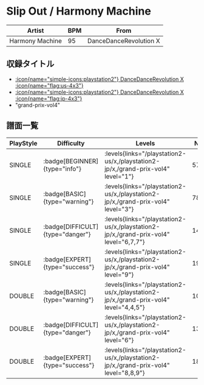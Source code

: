 # Slip Out / Harmony Machine

|Artist|BPM|From|
|------|---|----|
|Harmony Machine|95|DanceDanceRevolution X|

## 収録タイトル

- [:icon{name="simple-icons:playstation2"} DanceDanceRevolution X :icon{name="flag:us-4x3"}](/playstation2-us/x)
- [:icon{name="simple-icons:playstation2"} DanceDanceRevolution X :icon{name="flag:jp-4x3"}](/playstation2-jp/x)
- "grand-prix-vol4"

## 譜面一覧

|PlayStyle|Difficulty|Levels|Notes|Movie|
|---------|----------|------|-----|-----|
|SINGLE| :badge[BEGINNER]{type="info"}| :levels{links="/playstation2-us/x,/playstation2-jp/x,/grand-prix-vol4" level="1"}|57/0||
|SINGLE| :badge[BASIC]{type="warning"}| :levels{links="/playstation2-us/x,/playstation2-jp/x,/grand-prix-vol4" level="3"}|78/6||
|SINGLE| :badge[DIFFICULT]{type="danger"}| :levels{links="/playstation2-us/x,/playstation2-jp/x,/grand-prix-vol4" level="6,7,7"}|147/15||
|SINGLE| :badge[EXPERT]{type="success"}| :levels{links="/playstation2-us/x,/playstation2-jp/x,/grand-prix-vol4" level="9"}|193/13||
|DOUBLE| :badge[BASIC]{type="warning"}| :levels{links="/playstation2-us/x,/playstation2-jp/x,/grand-prix-vol4" level="4,4,5"}|100/2||
|DOUBLE| :badge[DIFFICULT]{type="danger"}| :levels{links="/playstation2-us/x,/playstation2-jp/x,/grand-prix-vol4" level="6"}|133/20||
|DOUBLE| :badge[EXPERT]{type="success"}| :levels{links="/playstation2-us/x,/playstation2-jp/x,/grand-prix-vol4" level="8,8,9"}|189/12||

